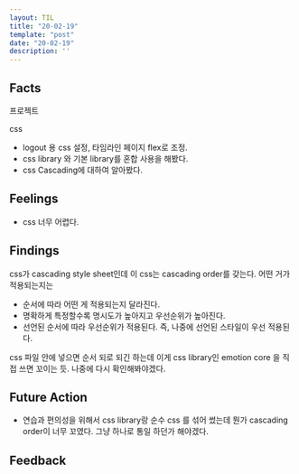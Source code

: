 ```yaml
---
layout: TIL
title: "20-02-19"
template: "post"
date: "20-02-19"
description: ''
---
```


## Facts

프로젝트

css

- logout 용 css 설정, 타임라인 페이지 flex로 조정.
- css library 와 기본 library를 혼합 사용을 해봤다.
- css Cascading에 대하여 알아봤다.

## Feelings

- css 너무 어렵다.

## Findings

css가 cascading style sheet인데 이 css는 cascading order를 갖는다. 어떤 거가 적용되는지는

- 순서에 따라 어떤 게 적용되는지 달라진다.
- 명확하게 특정할수록 명시도가 높아지고 우선순위가 높아진다.
- 선언된 순서에 따라 우선순위가 적용된다. 즉, 나중에 선언된 스타일이 우선 적용된다.

css 파일 안에 넣으면 순서 되로 되긴 하는데 이게 css library인 emotion core 을 직접 쓰면 꼬이는 듯. 나중에 다시 확인해봐야겠다.

## Future Action

- 연습과 편의성을 위해서 css library랑 순수 css 를 섞어 썼는데 뭔가 cascading order이 너무 꼬였다. 그냥 하나로 통일 하던가 해야겠다.

## Feedback
